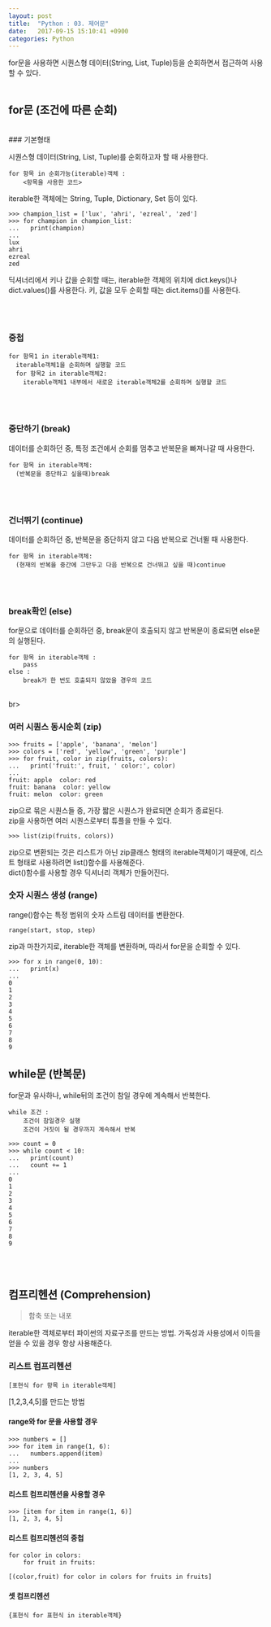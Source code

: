 ```yaml
---
layout: post
title:  "Python : 03. 제어문"
date:   2017-09-15 15:10:41 +0900
categories: Python
---
```


for문을 사용하면 시퀀스형 데이터(String, List, Tuple)등을 순회하면서 접근하여 사용 할 수 있다.<br><br>

## for문 (조건에 따른 순회)
<br>
### 기본형태

시퀀스형 데이터(String, List, Tuple)를 순회하고자 할 때 사용한다.

```
for 항목 in 순회가능(iterable)객체 :
	<항목을 사용한 코드>
```

iterable한 객체에는 String, Tuple, Dictionary, Set 등이 있다.

```
>>> champion_list = ['lux', 'ahri', 'ezreal', 'zed']
>>> for champion in champion_list:
...   print(champion)
...
lux
ahri
ezreal
zed
```

딕셔너리에서 키나 값을 순회할 때는, iterable한 객체의 위치에 dict.keys()나 dict.values()를 사용한다.
키, 값을 모두 순회할 때는 dict.items()를 사용한다.

<br><br>

### 중첩

```
for 항목1 in iterable객체1:
  iterable객체1을 순회하며 실행할 코드
  for 항목2 in iterable객체2:
    iterable객체1 내부에서 새로운 iterable객체2를 순회하며 실행할 코드
```

<br><br>

### 중단하기 (break)
데이터를 순회하던 중, 특정 조건에서 순회를 멈추고 반복문을 빠져나갈 때 사용한다.

```
for 항목 in iterable객체:
  (반복문을 중단하고 싶을때)break
```

<br><br>
### 건너뛰기 (continue)
데이터를 순회하던 중, 반복문을 중단하지 않고 다음 반복으로 건너뛸 때 사용한다.

```
for 항목 in iterable객체:
  (현재의 반복을 중간에 그만두고 다음 반복으로 건너뛰고 싶을 때)continue
```

<br><br>
### break확인 (else)
for문으로 데이터를 순회하던 중, break문이 호출되지 않고 반복문이 종료되면 else문의 실행된다.

```
for 항목 in iterable객체 :
	pass
else :
	break가 한 번도 호출되지 않았을 경우의 코드
```

<br>br>
### 여러 시퀀스 동시순회 (zip)

```
>>> fruits = ['apple', 'banana', 'melon']
>>> colors = ['red', 'yellow', 'green', 'purple']
>>> for fruit, color in zip(fruits, colors):
...   print('fruit:', fruit, ' color:', color)
...
fruit: apple  color: red
fruit: banana  color: yellow
fruit: melon  color: green
```
zip으로 묶은 시퀀스들 중, 가장 짧은 시퀀스가 완료되면 순회가 종료된다.<br>
zip을 사용하면 여러 시퀀스로부터 튜플을 만들 수 있다.

```
>>> list(zip(fruits, colors))
```
zip으로 변환되는 것은 리스트가 아닌 zip클래스 형태의 iterable객체이기 때문에, 리스트 형태로 사용하려면 list()함수를 사용해준다. <br>
dict()함수를 사용할 경우 딕셔너리 객체가 만들어진다.<br>

### 숫자 시퀀스 생성 (range)

range()함수는 특정 범위의 숫자 스트림 데이터를 변환한다.

```
range(start, stop, step)
```

zip과 마찬가지로, iterable한 객체를 변환하며, 따라서 for문을 순회할 수 있다.

```
>>> for x in range(0, 10):
...   print(x)
...
0
1
2
3
4
5
6
7
8
9
```

## while문 (반복문)
for문과 유사하나, while뒤의 조건이 참일 경우에 계속해서 반복한다.

```
while 조건 :
	조건이 참일경우 실행
	조건이 거짓이 될 경우까지 계속해서 반복
```

```
>>> count = 0
>>> while count < 10:
...   print(count)
...   count += 1
...
0
1
2
3
4
5
6
7
8
9
```


<br><br>

## 컴프리헨션 (Comprehension)

> 함축 또는 내포

iterable한 객체로부터 파이썬의 자료구조를 만드는 방법. 가독성과 사용성에서 이득을 얻을 수 있을 경우 항상 사용해준다.


### 리스트 컴프리헨션

```
[표현식 for 항목 in iterable객체]
```

[1,2,3,4,5]를 만드는 방법
<br>
#### range와 for 문을 사용할 경우

```
>>> numbers = []
>>> for item in range(1, 6):
...   numbers.append(item)
...
>>> numbers
[1, 2, 3, 4, 5]
```

#### 리스트 컴프리헨션을 사용할 경우

```
>>> [item for item in range(1, 6)]
[1, 2, 3, 4, 5]
```

#### 리스트 컴프리헨션의 중첩

```
for color in colors:
	for fruit in fruits:

```

```
[(color,fruit) for color in colors for fruits in fruits]
```

#### 셋 컴프리헨션

```
{표현식 for 표현식 in iterable객체}
```
